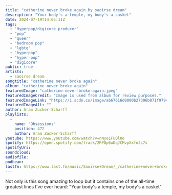 ```yaml
---
title: "catherine never broke again by saoirse dream"
description: "Your body's a temple, my body's a casket"
date: 2024-07-19T14:05:11Z
tags:
  - "Hyperpop/digicore producer"
  - "pop"
  - "queer"
  - "bedroom pop"
  - "lgbtq"
  - "hyperpop"
  - "hyper-pop"
  - "digicore"
public: true
artists:
  - saoirse dream
songtitle: "catherine never broke again"
album: "catherine never broke again"
featuredImage: "catherine-never-broke-again.jpeg"
featuredImageCredit: "Image is used from album for review purposes."
featuredImageLink: "https://i.scdn.co/image/ab67616d0000b27306b071f9794978ad9db2625d"
featuredImageAlt: ""
author: Aram Zucker-Scharff
playlists:
  -
    name: "Obsessions"
    position: 472
    author: Aram Zucker-Scharff
youtube: https://www.youtube.com/watch?v=nNyo1FuQl0o
spotify: https://open.spotify.com/track/2RP8p6uDqJCMvpXxfo3L7s
spotifyUri: 
soundcloud:
audiofile:
podbean:
lastfm: https://www.last.fm/music/Saoirse+Dream/_/catherine+never+broke+again
---
```


Not only is this song amazing to loop but it contains one of the all-time greatest lines I've ever heard: "Your body's a temple, my body's a casket"
		